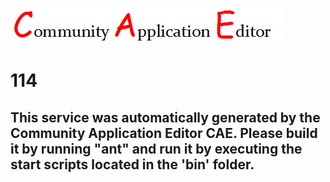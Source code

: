 ![CAE](https://github.com/PhilCAEOrg/application-112/blob/master/microservice-114/img/logo.png)  

114
===================


This service was automatically generated by the Community Application Editor CAE. Please build it by running "ant" and run it by executing the start scripts located in the 'bin' folder.
---------------
